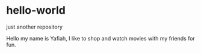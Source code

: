 # hello-world
just another repository

Hello my name is Yafiah, I like to shop and watch movies with my friends for fun.
